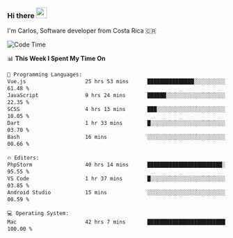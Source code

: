 ### Hi there <img src="https://media.giphy.com/media/hvRJCLFzcasrR4ia7z/giphy.gif" width="25px" height="25px">

I'm Carlos, Software developer from Costa Rica 🇨🇷

[//]: # (<a href="https://app.daily.dev/carum98"><img src="https://github.com/carum98/carum98/blob/main/devcard.svg" width="400" alt="Carlos Umaña Acevedo's Dev Card"/></a>)


<!--START_SECTION:waka-->
![Code Time](http://img.shields.io/badge/Code%20Time-12%2C540%20hrs%2034%20mins-blue)

📊 **This Week I Spent My Time On** 

```text
💬 Programming Languages: 
Vue.js                   25 hrs 53 mins      ███████████████░░░░░░░░░░   61.48 % 
JavaScript               9 hrs 24 mins       ██████░░░░░░░░░░░░░░░░░░░   22.35 % 
SCSS                     4 hrs 13 mins       ███░░░░░░░░░░░░░░░░░░░░░░   10.05 % 
Dart                     1 hr 33 mins        █░░░░░░░░░░░░░░░░░░░░░░░░   03.70 % 
Bash                     16 mins             ░░░░░░░░░░░░░░░░░░░░░░░░░   00.66 % 

🔥 Editors: 
PhpStorm                 40 hrs 14 mins      ████████████████████████░   95.55 % 
VS Code                  1 hr 37 mins        █░░░░░░░░░░░░░░░░░░░░░░░░   03.85 % 
Android Studio           15 mins             ░░░░░░░░░░░░░░░░░░░░░░░░░   00.59 % 

💻 Operating System: 
Mac                      42 hrs 7 mins       █████████████████████████   100.00 % 
```


<!--END_SECTION:waka-->
